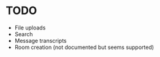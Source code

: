 TODO
====

- File uploads
- Search
- Message transcripts
- Room creation (not documented but seems supported)
